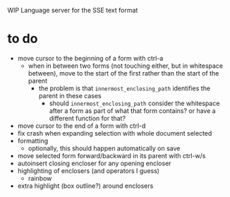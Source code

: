 WIP Language server for the SSE text format

# to do
* move cursor to the beginning of a form with ctrl-a
  * when in between two forms (not touching either, but in whitespace between), move to the start of the first rather than the start of the parent
    * the problem is that `innermost_enclosing_path` identifies the parent in these cases
      * should `innermost_enclosing_path` consider the whitespace after a form as part of what that form contains? or have a different function for that?
* move cursor to the end of a form with ctrl-d
* fix crash when expanding selection with whole document selected
* formatting
  * optionally, this should happen automatically on save
* move selected form forward/backward in its parent with ctrl-w/s
* autoinsert closing encloser for any opening encloser
* highlighting of enclosers (and operators I guess)
  * rainbow
* extra highlight (box outline?) around enclosers
